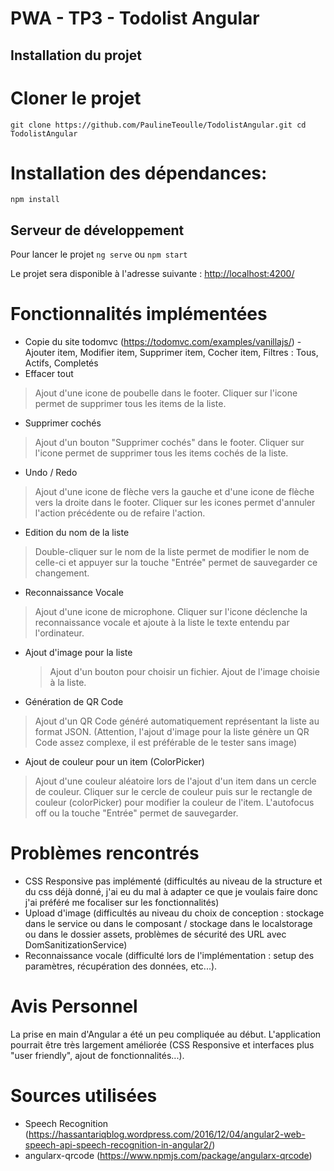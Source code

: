 # PWA - TP3 - Todolist Angular

## Installation du projet

# Cloner le projet 
`
   git clone https://github.com/PaulineTeoulle/TodolistAngular.git
   cd TodolistAngular
`
# Installation des dépendances: 
`
  npm install
`
## Serveur de développement

Pour lancer le projet 
 `ng serve` ou `npm start`
 
Le projet sera disponible à l'adresse suivante :  <http://localhost:4200/>

# Fonctionnalités implémentées

- Copie du site todomvc (https://todomvc.com/examples/vanillajs/) - Ajouter item, Modifier item, Supprimer item, Cocher item, Filtres : Tous, Actifs, Completés
- Effacer tout 

 > Ajout d'une icone de poubelle dans le footer. 
 > Cliquer sur l'icone permet de supprimer tous les items de la liste. 

- Supprimer cochés

 > Ajout d'un bouton "Supprimer cochés" dans le footer. 
 > Cliquer sur l'icone permet de supprimer tous les items cochés de la liste.

- Undo / Redo

> Ajout d'une icone de flèche vers la gauche et d'une icone de flèche vers la droite dans le footer. 
> Cliquer sur les icones permet d'annuler l'action précédente ou de refaire l'action.

- Edition du nom de la liste

 > Double-cliquer sur le nom de la liste permet de modifier le nom de celle-ci et appuyer sur la touche "Entrée" permet de sauvegarder ce changement. 

- Reconnaissance Vocale

 > Ajout d'une icone de microphone. 
 > Cliquer sur l'icone déclenche la reconnaissance vocale et ajoute à la liste le texte entendu par l'ordinateur.

- Ajout d'image pour la liste

  > Ajout d'un bouton pour choisir un fichier. 
  > Ajout de l'image choisie à la liste.

- Génération de QR Code

>  Ajout d'un QR Code généré automatiquement représentant la liste au format JSON. 
>  (Attention, l'ajout d'image pour la liste génère un QR Code assez complexe, il est préférable de le tester sans image)

- Ajout de couleur pour un item (ColorPicker) 

 > Ajout d'une couleur aléatoire lors de l'ajout d'un item dans un cercle de couleur.
 > Cliquer sur le cercle de couleur puis sur le rectangle de couleur (colorPicker) pour modifier la couleur de l'item. L'autofocus off ou la touche "Entrée" permet de         sauvegarder.


# Problèmes rencontrés
- CSS Responsive pas implémenté (difficultés au niveau de la structure et du css déjà donné, j'ai eu du mal à adapter ce que je voulais faire donc j'ai préféré me focaliser sur les fonctionnalités)
- Upload d'image (difficultés au niveau du choix de conception : stockage dans le service ou dans le composant / stockage dans le localstorage ou dans le dossier assets, problèmes de sécurité des URL avec DomSanitizationService)
- Reconnaissance vocale (difficulté lors de l'implémentation : setup des paramètres, récupération des données, etc...).

# Avis Personnel

La prise en main d'Angular a été un peu compliquée au début.
L'application pourrait être très largement améliorée (CSS Responsive et interfaces plus "user friendly", ajout de fonctionnalités...).

# Sources utilisées 
- Speech Recognition (https://hassantariqblog.wordpress.com/2016/12/04/angular2-web-speech-api-speech-recognition-in-angular2/)
- angularx-qrcode (https://www.npmjs.com/package/angularx-qrcode)
